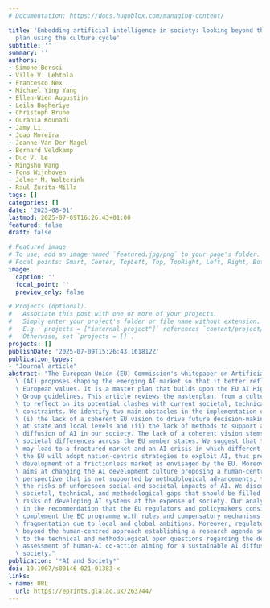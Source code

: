 ```yaml
---
# Documentation: https://docs.hugoblox.com/managing-content/

title: 'Embedding artificial intelligence in society: looking beyond the EU AI master
  plan using the culture cycle'
subtitle: ''
summary: ''
authors:
- Simone Borsci
- Ville V. Lehtola
- Francesco Nex
- Michael Ying Yang
- Ellen-Wien Augustijn
- Leila Bagheriye
- Christoph Brune
- Ourania Kounadi
- Jamy Li
- Joao Moreira
- Joanne Van Der Nagel
- Bernard Veldkamp
- Duc V. Le
- Mingshu Wang
- Fons Wijnhoven
- Jelmer M. Wolterink
- Raul Zurita-Milla
tags: []
categories: []
date: '2023-08-01'
lastmod: 2025-07-09T16:26:43+01:00
featured: false
draft: false

# Featured image
# To use, add an image named `featured.jpg/png` to your page's folder.
# Focal points: Smart, Center, TopLeft, Top, TopRight, Left, Right, BottomLeft, Bottom, BottomRight.
image:
  caption: ''
  focal_point: ''
  preview_only: false

# Projects (optional).
#   Associate this post with one or more of your projects.
#   Simply enter your project's folder or file name without extension.
#   E.g. `projects = ["internal-project"]` references `content/project/deep-learning/index.md`.
#   Otherwise, set `projects = []`.
projects: []
publishDate: '2025-07-09T15:26:43.161812Z'
publication_types:
- "Journal article"
abstract: "The European Union (EU) Commission's whitepaper on Artificial Intelligence\
  \ (AI) proposes shaping the emerging AI market so that it better reflects common\
  \ European values. It is a master plan that builds upon the EU AI High-Level Expert\
  \ Group guidelines. This article reviews the masterplan, from a culture cycle perspective,\
  \ to reflect on its potential clashes with current societal, technical, and methodological\
  \ constraints. We identify two main obstacles in the implementation of this plan:\
  \ (i) the lack of a coherent EU vision to drive future decision-making processes\
  \ at state and local levels and (ii) the lack of methods to support a sustainable\
  \ diffusion of AI in our society. The lack of a coherent vision stems from not considering\
  \ societal differences across the EU member states. We suggest that these differences\
  \ may lead to a fractured market and an AI crisis in which different members of\
  \ the EU will adopt nation-centric strategies to exploit AI, thus preventing the\
  \ development of a frictionless market as envisaged by the EU. Moreover, the Commission\
  \ aims at changing the AI development culture proposing a human-centred and safety-first\
  \ perspective that is not supported by methodological advancements, thus taking\
  \ the risks of unforeseen social and societal impacts of AI. We discuss potential\
  \ societal, technical, and methodological gaps that should be filled to avoid the\
  \ risks of developing AI systems at the expense of society. Our analysis results\
  \ in the recommendation that the EU regulators and policymakers consider how to\
  \ complement the EC programme with rules and compensatory mechanisms to avoid market\
  \ fragmentation due to local and global ambitions. Moreover, regulators should go\
  \ beyond the human-centred approach establishing a research agenda seeking answers\
  \ to the technical and methodological open questions regarding the development and\
  \ assessment of human-AI co-action aiming for a sustainable AI diffusion in the\
  \ society."
publication: '*AI and Society*'
doi: 10.1007/s00146-021-01383-x
links:
- name: URL
  url: https://eprints.gla.ac.uk/263744/
---
```

